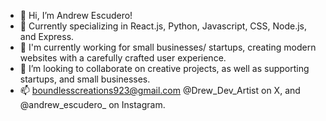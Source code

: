 - 👋 Hi, I’m Andrew Escudero!
- 👀 Currently specializing in React.js, Python, Javascript, CSS, Node.js, and Express. 
- 🌱 I'm currently working for small businesses/ startups, creating modern websites with a carefully crafted user experience. 
- 💞️ I’m looking to collaborate on creative projects, as well as supporting startups, and small businesses. 
- 📫 boundlesscreations923@gmail.com @Drew_Dev_Artist on X, and @andrew_escudero_ on Instagram.

<!---
AndrewCodesPython/AndrewCodesPython is a ✨ special ✨ repository because its `README.md` (this file) appears on your GitHub profile.
You can click the Preview link to take a look at your changes.
--->
